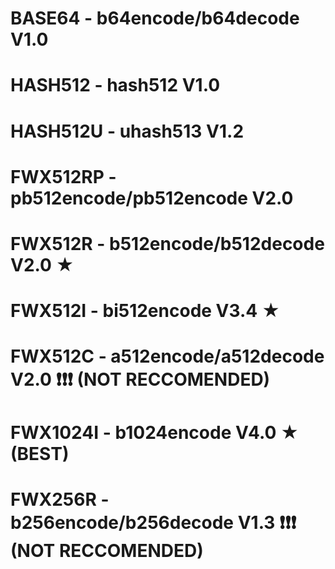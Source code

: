# BASE64 - b64encode/b64decode  V1.0
# HASH512 - hash512  V1.0
# HASH512U - uhash513 V1.2
# FWX512RP - pb512encode/pb512encode V2.0
# FWX512R - b512encode/b512decode V2.0 ★
# FWX512I - bi512encode V3.4 ★
# FWX512C - a512encode/a512decode V2.0 ❗❗❗ (NOT RECCOMENDED)
# FWX1024I - b1024encode V4.0 ★ (BEST)
# FWX256R - b256encode/b256decode V1.3 ❗❗❗ (NOT RECCOMENDED)
